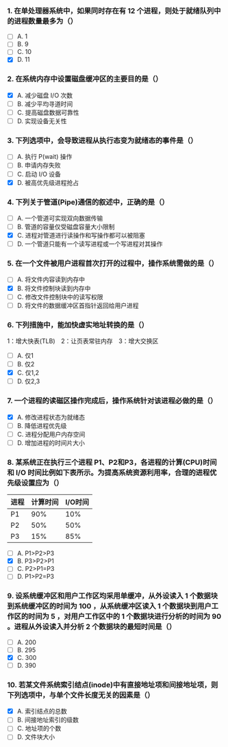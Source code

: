 ### 1. 在单处理器系统中，如果同时存在有 12 个进程，则处于就绪队列中的进程数量最多为（）
- [ ] A. 1
- [ ] B. 9
- [ ] C. 10
- [x] D. 11

### 2. 在系统内存中设置磁盘缓冲区的主要目的是（）
- [x] A. 减少磁盘 I/O 次数
- [ ] B. 减少平均寻道时间
- [ ] C. 提高磁盘数据可靠性
- [ ] D. 实现设备无关性

### 3. 下列选项中，会导致进程从执行态变为就绪态的事件是（）
- [ ] A. 执行 P(wait) 操作
- [ ] B. 申请内存失败
- [ ] C. 启动 I/O 设备
- [x] D. 被高优先级进程抢占

### 4. 下列关于管道(Pipe)通信的叙述中，正确的是（）
- [ ] A. 一个管道可实现双向数据传输
- [ ] B. 管道的容量仅受磁盘容量大小限制
- [x] C. 进程对管道进行读操作和写操作都可以被阻塞
- [ ] D. 一个管道只能有一个读写进程或一个写进程对其操作

### 5. 在一个文件被用户进程首次打开的过程中，操作系统需做的是（）
- [ ] A. 将文件内容读到内存中
- [x] B. 将文件控制块读到内存中
- [ ] C. 修改文件控制块中的读写权限
- [ ] D. 将文件的数据缓冲区首指针返回给用户进程

### 6. 下列措施中，能加快虚实地址转换的是（）
1：增大快表(TLB)　2：让页表常驻内存　3：增大交换区

- [ ] A. 仅1
- [ ] B. 仅2
- [x] C. 仅1,2
- [ ] D. 仅2,3

### 7. 一个进程的读磁区操作完成后，操作系统针对该进程必做的是（）
- [x] A. 修改进程状态为就绪态
- [ ] B. 降低进程优先级
- [ ] C. 进程分配用户内存空间
- [ ] D. 增加进程的时间片大小

### 8. 某系统正在执行三个进程 P1、P2和P3，各进程的计算(CPU)时间和 I/O 时间比例如下表所示。为提高系统资源利用率，合理的进程优先级设置应为（）

|进程|计算时间|I/O时间|
|--|--|--|
|P1|90%|10%|
|P2|50%|50%|
|P3|15%|85%|

- [ ] A. P1>P2>P3
- [x] B. P3>P2>P1
- [ ] C. P2>P1=P3
- [ ] D. P1>P2=P3

### 9. 设系统缓冲区和用户工作区均采用单缓冲，从外设读入 1 个数据块到系统缓冲区的时间为 100 ，从系统缓冲区读入 1 个数据块到用户工作区的时间为 5 ，对用户工作区中的 1 个数据块进行分析的时间为 90 。进程从外设读入并分析 2 个数据块的最短时间是（）
- [ ] A. 200
- [ ] B. 295
- [x] C. 300
- [ ] D. 390

### 10. 若某文件系统索引结点(inode)中有直接地址项和间接地址项，则下列选项中，与单个文件长度无关的因素是（）
- [x] A. 索引结点的总数
- [ ] B. 间接地址索引的级数
- [ ] C. 地址项的个数
- [ ] D. 文件块大小
